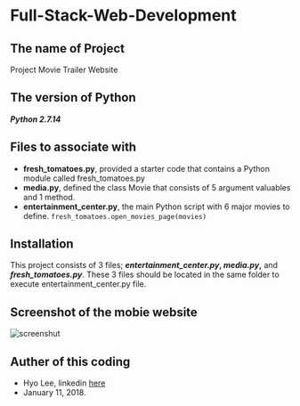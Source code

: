 # Full-Stack-Web-Development
## **The name of Project**
Project Movie Trailer Website

## **The version of Python**
**_Python 2.7.14_**

## **Files to associate with**
* **fresh_tomatoes.py**, provided a starter code that contains a Python module called fresh_tomatoes.py
* **media.py**, defined the class Movie that consists of 5 argument valuables and 1 method.
* **entertainment_center.py**, the main Python script with 6 major movies to define.
```fresh_tomatoes.open_movies_page(movies)``` 

## **Installation**
This project consists of 3 files; **_entertainment_center.py_, _media.py_,** and **_fresh_tomatoes.py_**.
These 3 files should be located in the same folder to execute entertainment_center.py file.

## **Screenshot of the mobie website**
![screenshut](https://github.com/himax25/Full-Stack-Web-Project-1-1/blob/master/Screenshot_for_Movie_Trailer_Website.JPG)
## **Auther of this coding**
* Hyo Lee, linkedin [here](https://www.linkedin.com/in/hyo-max-lee-61241b13/)
* January 11, 2018.
